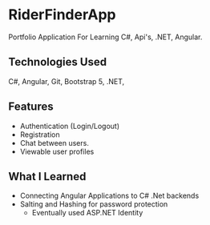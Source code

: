 # RiderFinderApp
Portfolio Application For Learning C#, Api's, .NET, Angular.

## Technologies Used

C#, Angular, Git, Bootstrap 5, .NET, 

## Features

- Authentication (Login/Logout)
- Registration 
- Chat between users.
- Viewable user profiles

## What I Learned

- Connecting Angular Applications to C# .Net backends
- Salting and Hashing for password protection 
  - Eventually used ASP.NET Identity
